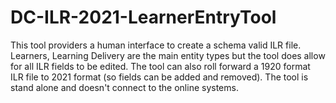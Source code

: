 # DC-ILR-2021-LearnerEntryTool
This tool providers a human interface to create a schema valid ILR file.
Learners, Learning Delivery are the main entity types but the tool does allow for all ILR fields to be edited. The tool can also roll forward a 1920 format ILR file to 2021 format (so fields can be added and removed). The tool is stand alone and doesn't connect to the online systems. 

